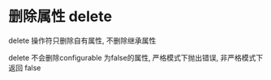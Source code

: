 

# 删除属性 delete

delete 操作符只删除自有属性, 不删除继承属性

delete 不会删除configurable 为false的属性, 严格模式下抛出错误, 非严格模式下返回 false


